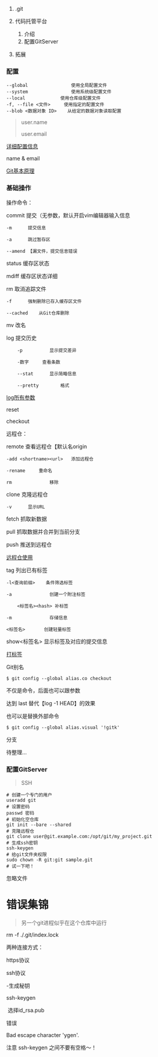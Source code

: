 1. .git
2. 代码托管平台
   1. 介绍
   2. 配置GitServer

3. 拓展





### 配置

```
--global				使用全局配置文件
--system				使用系统级配置文件
--local				使用仓库级配置文件
-f, --file <文件>		使用指定的配置文件
--blob <数据对象 ID>	从给定的数据对象读取配置
```

> user.name
>
> user.email

[详细配置信息](https://git-scm.com/book/zh/v2/%E8%B5%B7%E6%AD%A5-%E5%88%9D%E6%AC%A1%E8%BF%90%E8%A1%8C-Git-%E5%89%8D%E7%9A%84%E9%85%8D%E7%BD%AE)

name & email



[Git基本原理](http://www.open-open.com/lib/view/open1416359472008.html)

### 基础操作

操作命令：

commit		提交（无参数，默认开启vim编辑器输入信息

```
-m		提交信息

-a		跳过暂存区

--amend	【漏文件，提交信息错误
```

status		缓存区状态

mdiff			缓存区状态详细

rm			取消追踪文件

```
-f		强制删除已存入缓存区文件

--cached	从Git仓库删除
```

mv			改名

log			提交历史

```
	-p			显示提交差异

	-数字		查看条数

	--stat		显示简略信息

	--pretty		格式
```

[log所有参数](https://git-scm.com/book/zh/v2/Git-%E5%9F%BA%E7%A1%80-%E6%9F%A5%E7%9C%8B%E6%8F%90%E4%BA%A4%E5%8E%86%E5%8F%B2)

reset

checkout

远程仓：

remote		查看远程仓【默认名origin

```
-add <shortname><url>	添加远程仓

-rename		重命名

rm				移除
```

clone		克隆远程仓

```
-v		显示URL
```

fetch		抓取新数据

pull			抓取数据并合并到当前分支

push		推送到远程仓

[远程仓使用](https://git-scm.com/book/zh/v2/Git-%E5%9F%BA%E7%A1%80-%E8%BF%9C%E7%A8%8B%E4%BB%93%E5%BA%93%E7%9A%84%E4%BD%BF%E7%94%A8)

tag			列出已有标签

```
-l<查询前缀>	条件筛选标签

-a				创建一个附注标签

	<标签名><hash>	补标签

-m				存储信息

<标签名>		创建轻量标签
```

show<标签名>		显示标签及对应的提交信息

[打标签](https://git-scm.com/book/zh/v2/Git-%E5%9F%BA%E7%A1%80-%E6%89%93%E6%A0%87%E7%AD%BE)

Git别名

```git
$ git config --global alias.co checkout
```

不仅是命令，后面也可以跟参数

达到 last 替代【log -1 HEAD】的效果

也可以是替换外部命令

```git
$ git config --global alias.visual '!gitk'
```

分支

待整理...

### 配置GitServer

> SSH

```git
# 创建一个专门的用户
useradd git
# 设置密码
passwd 密码
# 初始化空仓库
git init --bare --shared
# 克隆远程仓
git clone user@git.example.com:/opt/git/my_project.git
# 生成ssh密钥
ssh-keygen
# 给git文件夹权限
sudo chown -R git:git sample.git
# 试一下吧！
```

忽略文件



# 错误集锦

> 另一个git进程似乎在这个仓库中运行

rm -f ./.git/index.lock





两种连接方式：

https协议

ssh协议

-生成秘钥

ssh-keygen

​		选择id_rsa.pub

错误

Bad escape character 'ygen'.

注意 ssh-keygen 之间不要有空格～！

